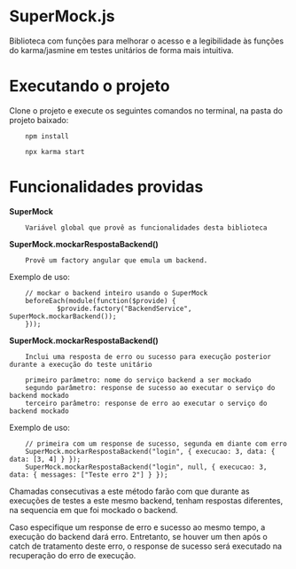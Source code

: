 # SuperMock.js
Biblioteca com funções para melhorar o acesso e a legibilidade às funções do karma/jasmine em testes unitários de forma mais intuitiva.

# Executando o projeto
Clone o projeto e execute os seguintes comandos no terminal, na pasta do projeto baixado:

        npm install
        
        npx karma start

# Funcionalidades providas

**SuperMock**

        Variável global que provê as funcionalidades desta biblioteca

**SuperMock.mockarRespostaBackend()**

        Provê um factory angular que emula um backend.

Exemplo de uso:
        
        // mockar o backend inteiro usando o SuperMock
        beforeEach(module(function($provide) {
                $provide.factory("BackendService", SuperMock.mockarBackend());
        }));

**SuperMock.mockarRespostaBackend()**

        Inclui uma resposta de erro ou sucesso para execução posterior durante a execução do teste unitário
        
        primeiro parâmetro: nome do serviço backend a ser mockado
        segundo parâmetro: response de sucesso ao executar o serviço do backend mockado
        terceiro parâmetro: response de erro ao executar o serviço do backend mockado

Exemplo de uso:

        // primeira com um response de sucesso, segunda em diante com erro
        SuperMock.mockarRespostaBackend("login", { execucao: 3, data: { data: [3, 4] } });
        SuperMock.mockarRespostaBackend("login", null, { execucao: 3, data: { messages: ["Teste erro 2"] } });

Chamadas consecutivas a este método farão com que durante as execuções de testes a este mesmo backend, tenham respostas diferentes, na sequencia em que foi mockado o backend. 

Caso especifique um response de erro e sucesso ao mesmo tempo, a execução do backend dará erro. Entretanto, se houver um then após o catch de tratamento deste erro, o response de sucesso será executado na recuperação do erro de execução.

